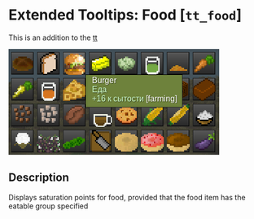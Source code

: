 # Extended Tooltips: Food [`tt_food`]

This is an addition to the [tt](https://codeberg.org/Wuzzy/minetest_tt)

![Preview](./screenshot.png)

## Description

Displays saturation points for food, provided that the food item has the eatable group specified
